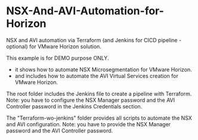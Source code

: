 # NSX-And-AVI-Automation-for-Horizon

NSX and AVI automation via Terraform (and Jenkins for CICD pipeline - optional) for VMware Horizon solution.

This example is for DEMO purpose ONLY. 
- it shows how to automate NSX Microsegmentation for VMware Horizon.
- and includes how to automate the AVI Virtual Services creation for VMware Horizon.

The root folder includes the Jenkins file to create a pipeline with Terraform.
Note: you have to configure the NSX Manager password and the AVI Controller password in the Jenkins Credentials section.

The "Terraform-wo-jenkins" folder provides all scripts to automate the NSX and AVI configuration.
Note: you have to provide the NSX Manager password and the AVI Controller password.
